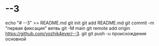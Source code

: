 # --3
echo "# --3" >> README.md 
git init 
git add README.md 
git commit -m "первая фиксация" 
ветвь git -M main 
git remote add origin https://github.com/yozhik4ever/--3. git
 git push -u происхождение основной
 

